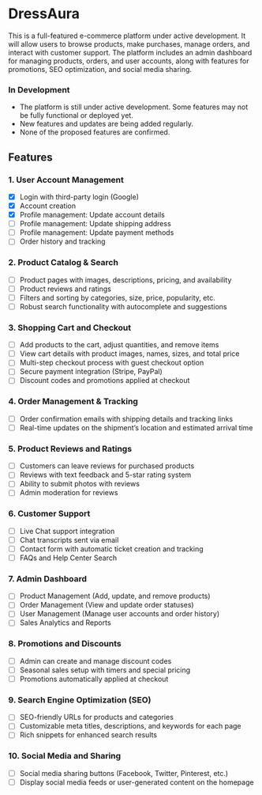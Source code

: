 # DressAura

This is a full-featured e-commerce platform under active development. It will allow users to browse products, make purchases, manage orders, and interact with customer support. The platform includes an admin dashboard for managing products, orders, and user accounts, along with features for promotions, SEO optimization, and social media sharing.

### **In Development**
- The platform is still under active development. Some features may not be fully functional or deployed yet.
- New features and updates are being added regularly.
- None of the proposed features are confirmed.

## Features

### 1. **User Account Management**
- [x] Login with third-party login (Google)
- [x] Account creation
- [x] Profile management: Update account details
- [ ] Profile management: Update shipping address
- [ ] Profile management: Update payment methods
- [ ] Order history and tracking

### 2. **Product Catalog & Search**
- [ ] Product pages with images, descriptions, pricing, and availability
- [ ] Product reviews and ratings
- [ ] Filters and sorting by categories, size, price, popularity, etc.
- [ ] Robust search functionality with autocomplete and suggestions

### 3. **Shopping Cart and Checkout**
- [ ] Add products to the cart, adjust quantities, and remove items
- [ ] View cart details with product images, names, sizes, and total price
- [ ] Multi-step checkout process with guest checkout option
- [ ] Secure payment integration (Stripe, PayPal)
- [ ] Discount codes and promotions applied at checkout

### 4. **Order Management & Tracking**
- [ ] Order confirmation emails with shipping details and tracking links
- [ ] Real-time updates on the shipment’s location and estimated arrival time

### 5. **Product Reviews and Ratings**
- [ ] Customers can leave reviews for purchased products
- [ ] Reviews with text feedback and 5-star rating system
- [ ] Ability to submit photos with reviews
- [ ] Admin moderation for reviews

### 6. **Customer Support**
- [ ] Live Chat support integration
- [ ] Chat transcripts sent via email
- [ ] Contact form with automatic ticket creation and tracking
- [ ] FAQs and Help Center Search

### 7. **Admin Dashboard**
- [ ] Product Management (Add, update, and remove products)
- [ ] Order Management (View and update order statuses)
- [ ] User Management (Manage user accounts and order history)
- [ ] Sales Analytics and Reports

### 8. **Promotions and Discounts**
- [ ] Admin can create and manage discount codes
- [ ] Seasonal sales setup with timers and special pricing
- [ ] Promotions automatically applied at checkout

### 9. **Search Engine Optimization (SEO)**
- [ ] SEO-friendly URLs for products and categories
- [ ] Customizable meta titles, descriptions, and keywords for each page
- [ ] Rich snippets for enhanced search results

### 10. **Social Media and Sharing**
- [ ] Social media sharing buttons (Facebook, Twitter, Pinterest, etc.)
- [ ] Display social media feeds or user-generated content on the homepage
